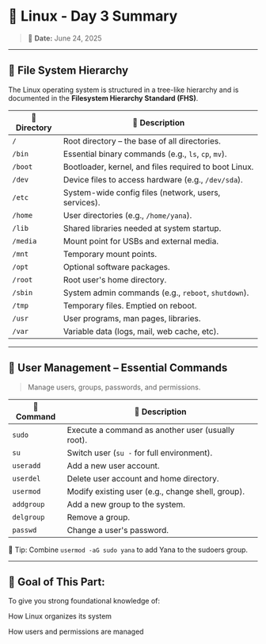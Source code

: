# 🐧 Linux - Day 3 Summary

> 📅 **Date:** June 24, 2025  


---

## 📂 File System Hierarchy 

The Linux operating system is structured in a tree-like hierarchy and is documented in the **Filesystem Hierarchy Standard (FHS)**.

| 📁 Directory | 📘 Description |
|-------------|----------------|
| `/`         | Root directory – the base of all directories. |
| `/bin`      | Essential binary commands (e.g., `ls`, `cp`, `mv`). |
| `/boot`     | Bootloader, kernel, and files required to boot Linux. |
| `/dev`      | Device files to access hardware (e.g., `/dev/sda`). |
| `/etc`      | System-wide config files (network, users, services). |
| `/home`     | User directories (e.g., `/home/yana`). |
| `/lib`      | Shared libraries needed at system startup. |
| `/media`    | Mount point for USBs and external media. |
| `/mnt`      | Temporary mount points. |
| `/opt`      | Optional software packages. |
| `/root`     | Root user's home directory. |
| `/sbin`     | System admin commands (e.g., `reboot`, `shutdown`). |
| `/tmp`      | Temporary files. Emptied on reboot. |
| `/usr`      | User programs, man pages, libraries. |
| `/var`      | Variable data (logs, mail, web cache, etc). |

---

## 👤 User Management – Essential Commands

> Manage users, groups, passwords, and permissions.

| 🔧 Command  | 📘 Description |
|------------|----------------|
| `sudo`     | Execute a command as another user (usually root). |
| `su`       | Switch user (`su -` for full environment). |
| `useradd`  | Add a new user account. |
| `userdel`  | Delete user account and home directory. |
| `usermod`  | Modify existing user (e.g., change shell, group). |
| `addgroup` | Add a new group to the system. |
| `delgroup` | Remove a group. |
| `passwd`   | Change a user's password. |

📝 Tip: Combine `usermod -aG sudo yana` to add Yana to the sudoers group.

---

## 📌 Goal of This Part:
To give you strong foundational knowledge of:

How Linux organizes its system

How users and permissions are managed
